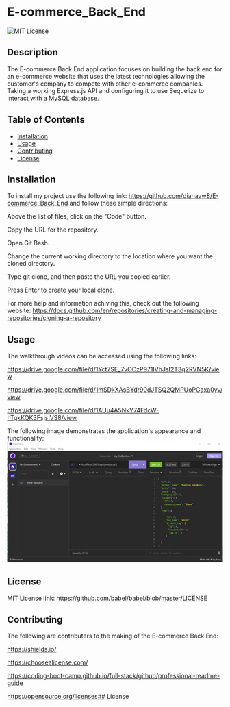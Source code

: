 # E-commerce_Back_End

![MIT License](https://img.shields.io/static/v1?label=license&message=MIT&color=green)

## Description
The E-commerce Back End application focuses on building the back end for an e-commerce website that uses the latest technologies allowing the customer's company to compete with other e-commerce companies. Taking a working Express.js API and configuring it to use Sequelize to interact with a MySQL database.

## Table of Contents

- [Installation](#installation)
- [Usage](#usage)
- [Contributing](#contributing)
- [License](#license)


## Installation
To install my project use the following link: https://github.com/dianavw8/E-commerce_Back_End and follow these simple directions:

Above the list of files, click on the "Code" button.

Copy the URL for the repository.

Open Git Bash.

Change the current working directory to the location where you want the cloned directory.

Type git clone, and then paste the URL you copied earlier.

Press Enter to create your local clone.

For more help and information achiving this, check out the following website: https://docs.github.com/en/repositories/creating-and-managing-repositories/cloning-a-repository

## Usage
The walkthrough videos can be accessed using the following links: 

https://drive.google.com/file/d/1Yct7SE_7vOCzP971IVhJsI2T3q2RVN5K/view

https://drive.google.com/file/d/1mSDkXAsBYdr90dJTSQ2QMPUoPGaxa0yv/view

https://drive.google.com/file/d/1AUu4A5NkY74FdcW-hTgkKQK3FsjsIVS8/view

The following image demonstrates the application's appearance and functionality:
![The E-commerce Back End image shows usage of Get, Post, Put and Delete using Insomnia.](./assets/E-commerce_Back_End_%20screenshot.jpg)

## License

MIT License link: https://github.com/babel/babel/blob/master/LICENSE


## Contributing

The following are contributers to the making of the E-commerce Back End:

https://shields.io/

https://choosealicense.com/

https://coding-boot-camp.github.io/full-stack/github/professional-readme-guide

https://opensource.org/licenses## License